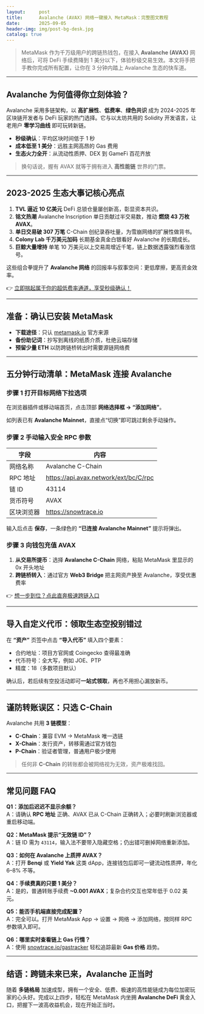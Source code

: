 ```yaml
---
layout:     post
title:      Avalanche (AVAX) 网络一键接入 MetaMask：完整图文教程
date:       2025-09-05
header-img: img/post-bg-desk.jpg
catalog: true
---
```


> MetaMask 作为千万级用户的跨链热钱包，在接入 **Avalanche (AVAX)** 网络后，可将 DeFi 手续费降到 1 美分以下，体验秒级交易生效。本文将手把手教你完成所有配置，让你在 3 分钟内踏上 Avalanche 生态的快车道。

---

## Avalanche 为何值得你立刻体验？

Avalanche 采用多链架构，以 **高扩展性**、**低费率**、**绿色共识** 成为 2024-2025 年区块链开发者与 DeFi 玩家的热门选择。它与以太坊共用的 Solidity 开发语言，让老用户 **零学习曲线** 即可玩转新链。

- **秒级确认**：平均区块时间低于 1 秒  
- **成本低至 1 美分**：远胜主网高昂的 Gas 费用  
- **生态火力全开**：从流动性质押、DEX 到 GameFi 百花齐放  

> 换句话说，握有 AVAX 就等于拥有进入 **高性能链** 世界的门票。

---

## 2023-2025 生态大事记核心亮点

1. **TVL 逼近 10 亿美元** DeFi 总锁仓量屡创新高，彰显资本共识。  
2. **铭文热潮** Avalanche Inscription 单日贡献过半交易数，推动 **燃烧 43 万枚 AVAX**。  
3. **单日交易破 307 万笔** C-Chain 创纪录吞吐量，为雪崩网络的扩展性做背书。  
4. **Colony Lab 千万美元加码** 长期基金真金白银看好 Avalanche 的长期成长。  
5. **巨鲸大量增持** 单笔 10 万美元以上交易周增近千笔，链上数据透露强烈看涨信号。  

这些组合拳提升了 **Avalanche 网络** 的回报率与叙事空间：更低摩擦，更高资金效率。

👉 [立即揣起属于你的超低费率通道，享受秒级确认！](https://okxdog.com/)

---

## 准备：确认已安装 MetaMask

- **下载途径**：只认 [metamask.io](https://metamask.io) 官方来源  
- **备份助记词**：抄写到离线的纸质介质，杜绝云端存储  
- **预留少量 ETH** 以防跨链桥转出时需要源链网络费  

---

## 五分钟行动清单：MetaMask 连接 Avalanche

### 步骤 1  打开目标网络下拉选项  
在浏览器插件或移动端首页，点击顶部 **网络选择框 → “添加网络”**。

如列表已有 **Avalanche Mainnet**，直接点“切换”即可跳过剩余手动操作。

### 步骤 2  手动输入安全 RPC 参数  
| 字段 | 内容 |
|------|------|
| 网络名称 | Avalanche C-Chain |
| RPC 地址 | https://api.avax.network/ext/bc/C/rpc |
| 链 ID | 43114 |
| 货币符号 | AVAX |
| 区块浏览器 | https://snowtrace.io |

输入后点击 **保存**，一条绿色的 **“已连接 Avalanche Mainnet”** 提示将弹出。

### 步骤 3  向钱包充值 AVAX  
1. **从交易所提币**：选择 **Avalanche C-Chain** 网络，粘贴 MetaMask 里显示的 0x 开头地址  
2. **跨链桥转入**：通过官方 **Web3 Bridge** 把主网资产换至 Avalanche，享受优惠费率  

👉 [想一步到位？点此直奔极速跨链入口](https://okxdog.com/)

---

## 导入自定义代币：领取生态空投别错过

在 **“资产”** 页签中点击 **“导入代币”** 填入四个要素：

- 合约地址：项目方官网或 Coingecko 查得最准确  
- 代币符号：全大写，例如 JOE、PTP  
- 精度：18（多数项目默认）  

确认后，若后续有空投活动即可**一站式领取**，再也不用担心漏放新币。

---

## 谨防转账误区：只选 **C-Chain**

Avalanche 共用 **3 链模型**：

- **C-Chain**：兼容 EVM → MetaMask 唯一选链  
- **X-Chain**：发行资产，转移需通过官方钱包  
- **P-Chain**：验证者管理，普通用户极少使用  

> 任何非 **C-Chain** 的转账都会被网络视为无效，资产极难找回。

---

## 常见问题 FAQ

**Q1：添加后迟迟不显示余额？**  
A：请确认 **RPC 地址** 正确、AVAX 已从 C-Chain 正确转入；必要时刷新浏览器或重启移动端。

**Q2：MetaMask 提示“无效链 ID”？**  
A：链 ID 需为 `43114`，输入法不要带入隐藏空格；仍出错可删掉网络重新添加。

**Q3：如何在 Avalanche 上质押 AVAX？**  
A：打开 **Benqi** 或 **Yield Yak** 这类 dApp，连接钱包后即可一键流动性质押，年化 6–8% 不等。

**Q4：手续费真的只要 1 美分？**  
A：是的，普通转账手续费 **~0.001 AVAX**；复杂合约交互也常年低于 0.02 美元。

**Q5：能否手机端直接完成配置？**  
A：完全可以。打开 MetaMask App → 设置 → 网络 → 添加网络，按同样 RPC 参数填入即可。

**Q6：哪里实时查看链上 Gas 行情？**  
A：使用 [snowtrace.io/gastracker](https://snowtrace.io/gastracker) 轻松追踪最新 **Gas 价格** 趋势。

---

## 结语：跨链未来已来，Avalanche 正当时

随着 **多链格局** 加速成型，拥有一个安全、低费、极速的高性能链成为每位加密玩家的心头好。完成以上四步，轻松在 MetaMask 内坐拥 **Avalanche DeFi** 黄金入口，把握下一波高收益机会，现在开始正当时。